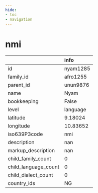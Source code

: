 ```yaml
---
hide:
- toc
- navigation
---
```

# nmi
|                      | info     |
|:---------------------|:---------|
| id                   | nyam1285 |
| family_id            | afro1255 |
| parent_id            | unun9876 |
| name                 | Nyam     |
| bookkeeping          | False    |
| level                | language |
| latitude             | 9.18024  |
| longitude            | 10.83652 |
| iso639P3code         | nmi      |
| description          | nan      |
| markup_description   | nan      |
| child_family_count   | 0        |
| child_language_count | 0        |
| child_dialect_count  | 0        |
| country_ids          | NG       |